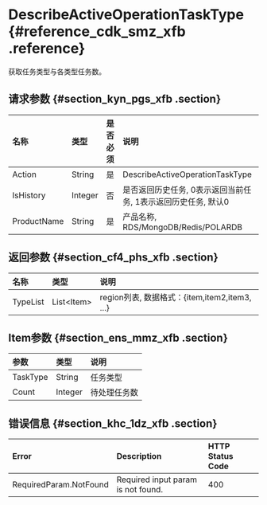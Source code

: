 # DescribeActiveOperationTaskType {#reference_cdk_smz_xfb .reference}

获取任务类型与各类型任务数。

## 请求参数 {#section_kyn_pgs_xfb .section}

|名称|类型|是否必须|说明|
|:-|:-|:---|:-|
|Action|String|是|DescribeActiveOperationTaskType|
|IsHistory|Integer|否|是否返回历史任务, 0表示返回当前任务, 1表示返回历史任务, 默认0|
|ProductName|String|是|产品名称, RDS/MongoDB/Redis/POLARDB|

## 返回参数 {#section_cf4_phs_xfb .section}

|名称|类型|说明|
|:-|:-|:-|
|TypeList|List<Item\>|region列表, 数据格式：\{item,item2,item3, ...\}|

## Item参数 {#section_ens_mmz_xfb .section}

|参数|类型|说明|
|:-|:-|:-|
|TaskType|String|任务类型|
|Count|Integer|待处理任务数|

## 错误信息 {#section_khc_1dz_xfb .section}

|Error|Description|HTTP Status Code|
|:----|:----------|:---------------|
|RequiredParam.NotFound|Required input param is not found.|400|

